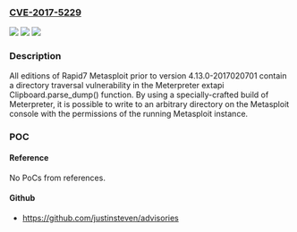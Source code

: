 ### [CVE-2017-5229](https://cve.mitre.org/cgi-bin/cvename.cgi?name=CVE-2017-5229)
![](https://img.shields.io/static/v1?label=Product&message=Metasploit&color=blue)
![](https://img.shields.io/static/v1?label=Version&message=n%2Fa&color=blue)
![](https://img.shields.io/static/v1?label=Vulnerability&message=Directory%20Traversal&color=brighgreen)

### Description

All editions of Rapid7 Metasploit prior to version 4.13.0-2017020701 contain a directory traversal vulnerability in the Meterpreter extapi Clipboard.parse_dump() function. By using a specially-crafted build of Meterpreter, it is possible to write to an arbitrary directory on the Metasploit console with the permissions of the running Metasploit instance.

### POC

#### Reference
No PoCs from references.

#### Github
- https://github.com/justinsteven/advisories

